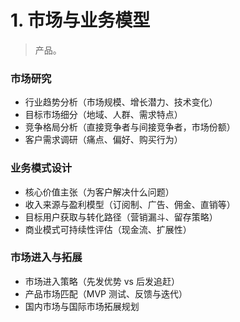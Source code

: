 # 1. 市场与业务模型

> 产品。

<!-- - **市场调研与分析**：了解目标市场的需求、竞争环境、行业趋势及潜在客户群体。
- **产品/服务定位**：明确你将提供的产品或服务，并确定其市场定位（如高端、低价、差异化等）。
- **盈利模式**：确定公司如何赚钱（如销售产品、订阅模式、广告收入等）。
- **竞争分析**：研究竞争对手的优势、劣势，以及市场空白点。 -->

### 市场研究

- 行业趋势分析（市场规模、增长潜力、技术变化）
- 目标市场细分（地域、人群、需求特点）
- 竞争格局分析（直接竞争者与间接竞争者，市场份额）
- 客户需求调研（痛点、偏好、购买行为）

### 业务模式设计

- 核心价值主张（为客户解决什么问题）
- 收入来源与盈利模型（订阅制、广告、佣金、直销等）
- 目标用户获取与转化路径（营销漏斗、留存策略）
- 商业模式可持续性评估（现金流、扩展性）

### 市场进入与拓展

- 市场进入策略（先发优势 vs 后发追赶）
- 产品市场匹配（MVP 测试、反馈与迭代）
- 国内市场与国际市场拓展规划
